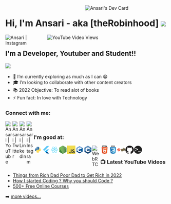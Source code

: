 <div align="left">
<a href="https://app.daily.dev/RobinHood" target="__blank"><img src="https://api.daily.dev/devcards/909fb6f0a8474c63a6268bb5bcdd56ea.png?r=z8e" width="256" alt="Ansari's Dev Card" align="right"/></a>
</div>

# Hi, I'm Ansari - aka [theRobinhood] <img src="https://media.giphy.com/media/cIn5fTcjnKhStIeAef/giphy.gif" width="50">

![YouTube Video Views](https://img.shields.io/youtube/views/-dHgrUTObOo?label=Watch%20Me&logo=youtube&style=for-the-badge)
[<img target="_blank" align="left" alt="Ansari | Instagram" width="130px" src="https://img.shields.io/badge/Follow Me-E4405F?style=for-the-badge&logo=instagram&logoColor=white"/>][instagram]
## I'm a Developer, Youtuber and Student!! 
<img src="https://media3.giphy.com/media/NWNJHyPmIuXGxt6QnO/giphy_s.gif" width="100">

- 🎈 I’m currently exploring as much as I can 😁
- 🎓 I’m looking to collaborate with other content creators
- 📚 2022 Objective: To read alot of books
- ⚡ Fun fact: In love with Technology 

### Connect with me:

[<img align="left" alt="Ansari | YouTube" width="22px" src="https://cdn.jsdelivr.net/npm/simple-icons@v3/icons/youtube.svg" target="_blank" />][youtube]
[<img align="left" alt="Ansari | Twitter" width="22px" src="https://cdn.jsdelivr.net/npm/simple-icons@v3/icons/twitter.svg" target="_blank" />][twitter]
[<img align="left" alt="Ansari | LinkedIn" width="22px" src="https://cdn.jsdelivr.net/npm/simple-icons@v3/icons/linkedin.svg" target="_blank" />][linkedin]
[<img align="left" alt="Ansari | Instagram" width="22px" src="https://cdn.jsdelivr.net/npm/simple-icons@v3/icons/instagram.svg" target="_blank" />][instagram]

<br />

### I'm good at:

<img align="left" alt="Python" width="26px" src="https://raw.githubusercontent.com/github/explore/80688e429a7d4ef2fca1e82350fe8e3517d3494d/topics/python/python.png" />

<img align="left" alt="Flutter" width="26px" src="https://raw.githubusercontent.com/github/explore/80688e429a7d4ef2fca1e82350fe8e3517d3494d/topics/flutter/flutter.png" />

<img align="left" alt="React" width="26px" src="https://raw.githubusercontent.com/github/explore/80688e429a7d4ef2fca1e82350fe8e3517d3494d/topics/react/react.png" />

<img align="left" alt="Node.js" width="26px" src="https://raw.githubusercontent.com/github/explore/80688e429a7d4ef2fca1e82350fe8e3517d3494d/topics/nodejs/nodejs.png" />

<img align="left" alt="JavaScript" width="26px" src="https://raw.githubusercontent.com/github/explore/80688e429a7d4ef2fca1e82350fe8e3517d3494d/topics/javascript/javascript.png" />

<img align="left" alt="C" width="26px" src="https://raw.githubusercontent.com/github/explore/f3e22f0dca2be955676bc70d6214b95b13354ee8/topics/c/c.png" />

<img align="left" alt="C++" width="26px" src="https://raw.githubusercontent.com/github/explore/80688e429a7d4ef2fca1e82350fe8e3517d3494d/topics/cpp/cpp.png" />

<img align="left" alt="WebRTC" width="26px" src="https://avatars.githubusercontent.com/u/10526312?s=200&v=4" />

<img align="left" alt="HTML5" width="26px" src="https://raw.githubusercontent.com/github/explore/80688e429a7d4ef2fca1e82350fe8e3517d3494d/topics/html/html.png" />

<img align="left" alt="CSS3" width="26px" src="https://raw.githubusercontent.com/github/explore/80688e429a7d4ef2fca1e82350fe8e3517d3494d/topics/css/css.png" />

<img align="left" alt="Git" width="26px" src="https://raw.githubusercontent.com/github/explore/80688e429a7d4ef2fca1e82350fe8e3517d3494d/topics/git/git.png" />

<img align="left" alt="GitHub" width="26px" src="https://raw.githubusercontent.com/github/explore/78df643247d429f6cc873026c0622819ad797942/topics/github/github.png" />

<img align="left" alt="Terminal" width="26px" src="https://raw.githubusercontent.com/github/explore/80688e429a7d4ef2fca1e82350fe8e3517d3494d/topics/terminal/terminal.png" />

<br />

### 📺 Latest YouTube Videos
<!-- YOUTUBE -->
- [Things from Rich Dad Poor Dad to Get Rich in 2022](https://youtu.be/iG-4Y_6MZgU)
- [How I started Coding ? Why you should Code ?](https://www.youtube.com/watch?v=8CWCEst7olw)
- [500+ Free Online Courses ](https://www.youtube.com/watch?v=DohM2xRiHxE)
<!-- YOUTUBE -->

➡️ [more videos...](https://youtube.com/amsorry)

[twitter]: https://twitter.com/AnsariStark
[youtube]: https://youtube.com/amsorry
[instagram]: https://instagram.com/the_robin_hood
[linkedin]: https://linkedin.com/in/ansari-s
